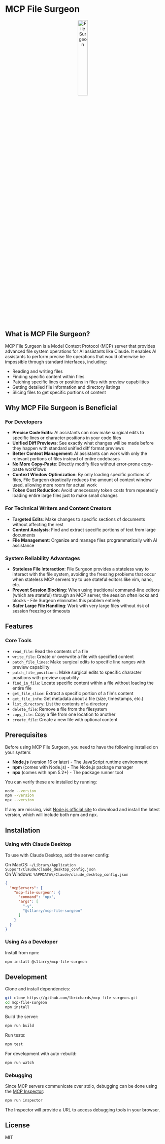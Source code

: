 # MCP File Surgeon
<p align="center">
  <img src="https://github.com/user-attachments/assets/225d7d1b-3cbf-49ff-bdf1-4cf7cca3bfbe" alt="File Surgeon" style="width: 25%;">
</p>

## What is MCP File Surgeon?

MCP File Surgeon is a Model Context Protocol (MCP) server that provides advanced file system operations for AI assistants like Claude. It enables AI assistants to perform precise file operations that would otherwise be impossible through standard interfaces, including:

- Reading and writing files
- Finding specific content within files
- Patching specific lines or positions in files with preview capabilities
- Getting detailed file information and directory listings
- Slicing files to get specific portions of content

## Why MCP File Surgeon is Beneficial

### For Developers
- **Precise Code Edits**: AI assistants can now make surgical edits to specific lines or character positions in your code files
- **Unified Diff Previews**: See exactly what changes will be made before they happen with standard unified diff format previews
- **Better Context Management**: AI assistants can work with only the relevant portions of files instead of entire codebases
- **No More Copy-Paste**: Directly modify files without error-prone copy-paste workflows
- **Context Window Optimization**: By only loading specific portions of files, File Surgeon drastically reduces the amount of context window used, allowing more room for actual work
- **Token Cost Reduction**: Avoid unnecessary token costs from repeatedly loading entire large files just to make small changes

### For Technical Writers and Content Creators
- **Targeted Edits**: Make changes to specific sections of documents without affecting the rest
- **Content Analysis**: Find and extract specific portions of text from large documents
- **File Management**: Organize and manage files programmatically with AI assistance

### System Reliability Advantages
- **Stateless File Interaction**: File Surgeon provides a stateless way to interact with the file system, avoiding the freezing problems that occur when stateless MCP servers try to use stateful editors like vim, nano, etc.
- **Prevent Session Blocking**: When using traditional command-line editors (which are stateful) through an MCP server, the session often locks and blocks - File Surgeon eliminates this problem entirely
- **Safer Large File Handling**: Work with very large files without risk of session freezing or timeouts

## Features

### Core Tools
- `read_file`: Read the contents of a file
- `write_file`: Create or overwrite a file with specified content
- `patch_file_lines`: Make surgical edits to specific line ranges with preview capability
- `patch_file_positions`: Make surgical edits to specific character positions with preview capability
- `find_in_file`: Locate specific content within a file without loading the entire file
- `get_file_slice`: Extract a specific portion of a file's content
- `get_file_info`: Get metadata about a file (size, timestamps, etc.)
- `list_directory`: List the contents of a directory
- `delete_file`: Remove a file from the filesystem
- `copy_file`: Copy a file from one location to another
- `create_file`: Create a new file with optional content

## Prerequisites

Before using MCP File Surgeon, you need to have the following installed on your system:

- **Node.js** (version 16 or later) - The JavaScript runtime environment
- **npm** (comes with Node.js) - The Node.js package manager
- **npx** (comes with npm 5.2+) - The package runner tool

You can verify these are installed by running:
```bash
node --version
npm --version
npx --version
```

If any are missing, visit [Node.js official site](https://nodejs.org/) to download and install the latest version, which will include both npm and npx.

## Installation

### Using with Claude Desktop
To use with Claude Desktop, add the server config:

On MacOS: `~/Library/Application Support/Claude/claude_desktop_config.json`  
On Windows: `%APPDATA%/Claude/claude_desktop_config.json`

```json
{
  "mcpServers": {
    "mcp-file-surgeon": {
      "command": "npx",
      "args": [
        "-y",
        "@s1larry/mcp-file-surgeon"
      ]
    }
  }
}
```

### Using As a Developer
Install from npm:

```bash
npm install @s1larry/mcp-file-surgeon
```

## Development

Clone and install dependencies:
```bash
git clone https://github.com/lbrichards/mcp-file-surgeon.git
cd mcp-file-surgeon
npm install
```

Build the server:
```bash
npm run build
```

Run tests:
```bash
npm test
```

For development with auto-rebuild:
```bash
npm run watch
```

### Debugging

Since MCP servers communicate over stdio, debugging can be done using the [MCP Inspector](https://github.com/modelcontextprotocol/inspector):

```bash
npm run inspector
```

The Inspector will provide a URL to access debugging tools in your browser.

## License

MIT
